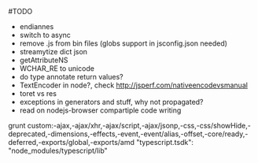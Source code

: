 
#TODO
- endiannes
- switch to async
- remove .js from bin files (globs support in jsconfig.json needed)
- streamytize dict json
- getAttributeNS
- WCHAR_RE to unicode
- do type annotate return values?
- TextEncoder in node?, check http://jsperf.com/nativeencodevsmanual
- toret vs res
- exceptions in generators and stuff, why not propagated?
- read on nodejs-browser compartiple code writing



grunt custom:-ajax,-ajax/xhr,-ajax/script,-ajax/jsonp,-css,-css/showHide,-deprecated,-dimensions,-effects,-event,-event/alias,-offset,-core/ready,-deferred,-exports/global,-exports/amd
"typescript.tsdk": "node_modules/typescript/lib"